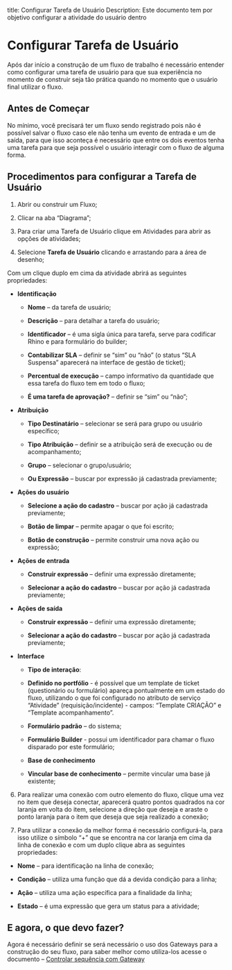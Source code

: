 title: Configurar Tarefa de Usuário
Description: Este documento tem por objetivo configurar a atividade do usuário dentro

# Configurar Tarefa de Usuário

Após dar início a construção de um fluxo de trabalho é necessário entender como configurar uma tarefa de usuário para que sua experiência no momento de construir seja tão prática quando no momento que o usuário final utilizar o fluxo.

## Antes de Começar

No mínimo, você precisará ter um fluxo sendo registrado pois não é possível salvar o fluxo caso ele não tenha um evento de entrada e um de saída, para que isso aconteça é necessário que entre os dois eventos tenha uma tarefa para que seja possível o usuário interagir com o fluxo de alguma forma.

## Procedimentos para configurar a Tarefa de Usuário  

1. Abrir ou construir um Fluxo;

2. Clicar na aba “Diagrama”;

3. Para criar uma Tarefa de Usuário clique em Atividades para abrir as opções de atividades;

4. Selecione **Tarefa de Usuário** clicando e arrastando para a área de desenho;

Com um clique duplo em cima da atividade abrirá as seguintes propriedades:

  * **Identificação**

    * **Nome** – da tarefa de usuário;
    * **Descrição** – para detalhar a tarefa do usuário;
    * **Identificador** – é uma sigla única para tarefa, serve para codificar Rhino e para formulário do builder;
    * **Contabilizar SLA** – definir se “sim” ou “não” (o status “SLA Suspensa” aparecerá na interface de gestão de ticket);

    * **Percentual de execução** – campo informativo da quantidade que essa tarefa do fluxo tem em todo o fluxo;

    * **É uma tarefa de aprovação?** – definir se “sim” ou “não”;

  * **Atribuição**

    * **Tipo Destinatário** – selecionar se será para grupo ou usuário específico;  

    * **Tipo Atribuição** – definir se a atribuição será de execução ou de acompanhamento;

    * **Grupo** – selecionar o grupo/usuário;

    * **Ou Expressão** – buscar por expressão já cadastrada previamente;

  * **Ações do usuário**

    * **Selecione a ação do cadastro** – buscar por ação já cadastrada previamente;

    * **Botão de limpar** – permite apagar o que foi escrito;

    * **Botão de construção** – permite construir uma nova ação ou expressão;

  * **Ações de entrada**

    * **Construir expressão** – definir uma expressão diretamente;

    * **Selecionar a ação do cadastro** – buscar por ação já cadastrada previamente;

  * **Ações de saída**

    * **Construir expressão** – definir uma expressão diretamente;

    * **Selecionar a ação do cadastro** – buscar por ação já cadastrada previamente;

  * **Interface**

    *  **Tipo de interação**:

      * **Definido no portfólio** - é possível que um template de ticket (questionário ou formulário) apareça pontualmente em um estado do fluxo, utilizando o que foi configurado no atributo de serviço “Atividade” (requisição/incidente) - campos: “Template CRIAÇÃO” e “Template acompanhamento”.

      * **Formulário padrão** – do sistema;

      * **Formulário Builder** - possui um identificador para chamar o fluxo disparado por este formulário;

      * **Base de conhecimento**

      * **Vincular base de conhecimento** – permite vincular uma base já existente;

6. Para realizar uma conexão com outro elemento do fluxo, clique uma vez no item que deseja conectar, aparecerá quatro pontos quadrados na cor laranja em volta do item, selecione a direção que deseja e araste o ponto laranja para o item que deseja que seja realizado a conexão;

7. Para utilizar a conexão da melhor forma é necessário configurá-la, para isso utilize o símbolo “+” que se encontra na cor laranja em cima da linha de conexão e com um duplo clique abra as seguintes propriedades:

  * **Nome** – para identificação na linha de conexão;

  * **Condição** – utiliza uma função que dá a devida condição para a linha;

  * **Ação** – utiliza uma ação específica para a finalidade da linha;

  * **Estado** – é uma expressão que gera um status para a atividade;

## E agora, o que devo fazer?

Agora é necessário definir se será necessário o uso dos Gateways para a construção do seu fluxo, para saber melhor como utiliza-los acesse o documento – [Controlar sequência com Gateway](https://docs.citsmart.com/pt-br/4biz-helium/tracke/use/control-with-gateway.html)
